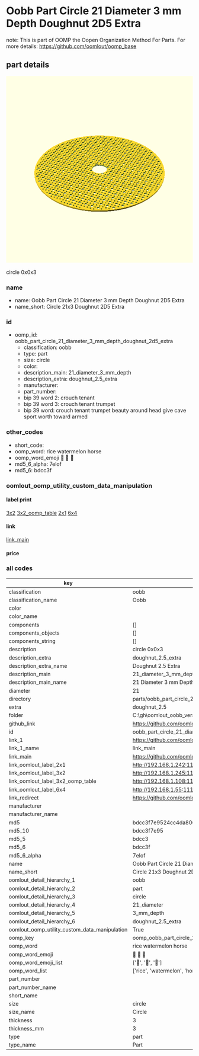 # Oobb Part Circle 21 Diameter 3 mm Depth Doughnut 2D5 Extra  

note: This is part of OOMP the Oopen Organization Method For Parts. For more details: https://github.com/oomlout/oomp_base

##  part details
  

[![](3dpr.png)](3dpr.png)

circle 0x0x3



### name
* name: Oobb Part Circle 21 Diameter 3 mm Depth Doughnut 2D5 Extra
* name_short: Circle 21x3 Doughnut 2D5 Extra
### id
* oomp_id: oobb_part_circle_21_diameter_3_mm_depth_doughnut_2d5_extra
  * classification: oobb
  * type: part
  * size: circle
  * color: 
  * description_main: 21_diameter_3_mm_depth
  * description_extra: doughnut_2.5_extra
  * manufacturer: 
  * part_number: 
  * bip 39 word 2: crouch tenant
  * bip 39 word 3: crouch tenant trumpet
  * bip 39 word: crouch tenant trumpet beauty around head give cave sport worth toward armed

### other_codes
* short_code: 
* oomp_word: rice watermelon horse
* oomp_word_emoji :rice: :watermelon: :horse:
* md5_6_alpha: 7elof
* md5_6: bdcc3f






### oomlout_oomp_utility_custom_data_manipulation
#### label print
[3x2](http://192.168.1.245:1112/?label=oomp%207elof)
[3x2_oomp_table](http://192.168.1.108:1112/?label=oomp%207elof)
[2x1](http://192.168.1.242:1112/?label=oomp%207elof)
[6x4](http://192.168.1.55:1112/?label=oomp%207elof)    

#### link

[link_main](https://github.com/oomlout/oomlout_oobb_version_4_generated_parts/tree/main/navigation_oomp/oobb/part/circle/21_diameter_3_mm_depth/doughnut_2.5_extra/part)                              

#### price







### all codes 
| key | value |  
| --- | --- |  
| classification | oobb |  
| classification_name | Oobb |  
| color |  |  
| color_name |  |  
| components | [] |  
| components_objects | [] |  
| components_string | [] |  
| description | circle 0x0x3 |  
| description_extra | doughnut_2.5_extra |  
| description_extra_name | Doughnut 2.5 Extra |  
| description_main | 21_diameter_3_mm_depth |  
| description_main_name | 21 Diameter 3 mm Depth |  
| diameter | 21 |  
| directory | parts/oobb_part_circle_21_diameter_3_mm_depth_doughnut_2d5_extra |  
| extra | doughnut_2.5 |  
| folder | C:\gh\oomlout_oobb_version_4_generated_parts\parts\oobb_part_circle_21_diameter_3_mm_depth_doughnut_2d5_extra |  
| github_link | https://github.com/oomlout/oomlout_oomp_part_src/tree/main/parts/oobb_part_circle_21_diameter_3_mm_depth_doughnut_2d5_extra |  
| id | oobb_part_circle_21_diameter_3_mm_depth_doughnut_2d5_extra |  
| link_1 | https://github.com/oomlout/oomlout_oobb_version_4_generated_parts/tree/main/navigation_oomp/oobb/part/circle/21_diameter_3_mm_depth/doughnut_2.5_extra/part |  
| link_1_name | link_main |  
| link_main | https://github.com/oomlout/oomlout_oobb_version_4_generated_parts/tree/main/navigation_oomp/oobb/part/circle/21_diameter_3_mm_depth/doughnut_2.5_extra/part |  
| link_oomlout_label_2x1 | http://192.168.1.242:1112/?label=oomp%207elof |  
| link_oomlout_label_3x2 | http://192.168.1.245:1112/?label=oomp%207elof |  
| link_oomlout_label_3x2_oomp_table | http://192.168.1.108:1112/?label=oomp%207elof |  
| link_oomlout_label_6x4 | http://192.168.1.55:1112/?label=oomp%207elof |  
| link_redirect | https://github.com/oomlout/oomlout_oobb_version_4_generated_parts/tree/main/parts/oobb_circle_21_03_ex_doughnut_2d5 |  
| manufacturer |  |  
| manufacturer_name |  |  
| md5 | bdcc3f7e9524cc4da806113bd337c1a1 |  
| md5_10 | bdcc3f7e95 |  
| md5_5 | bdcc3 |  
| md5_6 | bdcc3f |  
| md5_6_alpha | 7elof |  
| name | Oobb Part Circle 21 Diameter 3 mm Depth Doughnut 2D5 Extra |  
| name_short | Circle 21x3 Doughnut 2D5 Extra |  
| oomlout_detail_hierarchy_1 | oobb |  
| oomlout_detail_hierarchy_2 | part |  
| oomlout_detail_hierarchy_3 | circle |  
| oomlout_detail_hierarchy_4 | 21_diameter |  
| oomlout_detail_hierarchy_5 | 3_mm_depth |  
| oomlout_detail_hierarchy_6 | doughnut_2.5_extra |  
| oomlout_oomp_utility_custom_data_manipulation | True |  
| oomp_key | oomp_oobb_part_circle_21_diameter_3_mm_depth_doughnut_2d5_extra |  
| oomp_word | rice watermelon horse |  
| oomp_word_emoji | :rice: :watermelon: :horse: |  
| oomp_word_emoji_list | [':rice:', ':watermelon:', ':horse:'] |  
| oomp_word_list | ['rice', 'watermelon', 'horse'] |  
| part_number |  |  
| part_number_name |  |  
| short_name |  |  
| size | circle |  
| size_name | Circle |  
| thickness | 3 |  
| thickness_mm | 3 |  
| type | part |  
| type_name | Part |  
